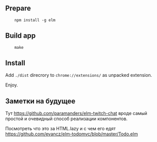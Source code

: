 ## Prepare

```
    npm install -g elm
```

## Build app

```
    make
```

## Install

Add `./dist` direcrory to `chrome://extensions/` as unpacked extension.

Enjoy.

## Заметки на будущее

Тут
https://github.com/paramanders/elm-twitch-chat
вроде самый простой и очевидный способ реализации компонентов.

Посмотреть что это за HTML.lazy и с чем его едят
https://github.com/evancz/elm-todomvc/blob/master/Todo.elm
